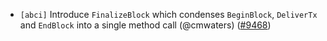 - `[abci]` Introduce `FinalizeBlock` which condenses `BeginBlock`, `DeliverTx` and `EndBlock` into a single method call (@cmwaters)
  ([\#9468](https://github.com/tendermint/tendermint/pull/9468))
